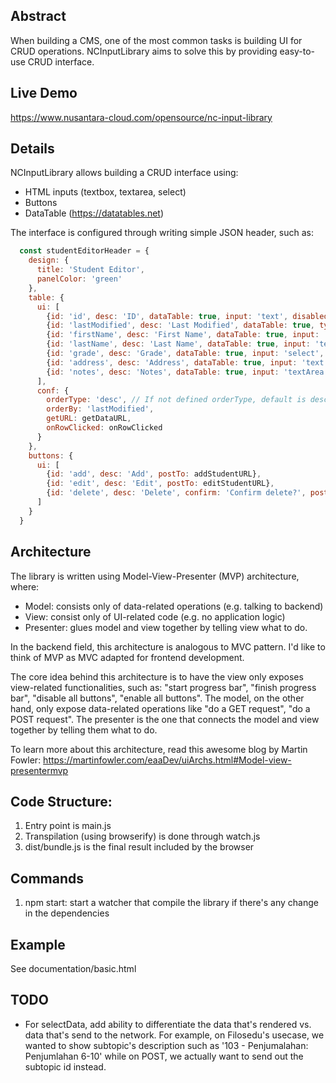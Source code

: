 ## Abstract
When building a CMS, one of the most common tasks is building UI for CRUD operations.
NCInputLibrary aims to solve this by providing easy-to-use CRUD interface.

## Live Demo
https://www.nusantara-cloud.com/opensource/nc-input-library

## Details
NCInputLibrary allows building a CRUD interface using:
* HTML inputs (textbox, textarea, select)
* Buttons
* DataTable (https://datatables.net)

The interface is configured through writing simple JSON header, such as:
```javascript
  const studentEditorHeader = {
    design: {
      title: 'Student Editor',
      panelColor: 'green'
    },
    table: {
      ui: [
        {id: 'id', desc: 'ID', dataTable: true, input: 'text', disabled: true},
        {id: 'lastModified', desc: 'Last Modified', dataTable: true, type: 'date'},
        {id: 'firstName', desc: 'First Name', dataTable: true, input: 'text', disabled: false},
        {id: 'lastName', desc: 'Last Name', dataTable: true, input: 'text', disabled: false},
        {id: 'grade', desc: 'Grade', dataTable: true, input: 'select', disabled: false, selectData: getStudentGrades},
        {id: 'address', desc: 'Address', dataTable: true, input: 'text', disabled: false},
        {id: 'notes', desc: 'Notes', dataTable: true, input: 'textArea'}
      ],
      conf: {
        orderType: 'desc', // If not defined orderType, default is desc
        orderBy: 'lastModified',
        getURL: getDataURL,
        onRowClicked: onRowClicked
      }
    },
    buttons: {
      ui: [
        {id: 'add', desc: 'Add', postTo: addStudentURL},
        {id: 'edit', desc: 'Edit', postTo: editStudentURL},
        {id: 'delete', desc: 'Delete', confirm: 'Confirm delete?', postTo: deleteStudentURL}
      ]
    }
  }

```


## Architecture
The library is written using Model-View-Presenter (MVP) architecture, where:
* Model: consists only of data-related operations (e.g. talking to backend)
* View: consist only of UI-related code (e.g. no application logic)
* Presenter: glues model and view together by telling view what to do.

In the backend field, this architecture is analogous to MVC pattern. I'd like to think of MVP as MVC adapted for frontend development.

The core idea behind this architecture is to have the view only exposes view-related functionalities, such as: "start progress bar", "finish progress bar", "disable all buttons", "enable all buttons". The model, on the other hand, only expose data-related operations like "do a GET request", "do a POST request". The presenter is the one that connects the model and view together by telling them what to do.

To learn more about this architecture, read this awesome blog by Martin Fowler:
https://martinfowler.com/eaaDev/uiArchs.html#Model-view-presentermvp

## Code Structure:
1. Entry point is main.js
2. Transpilation (using browserify) is done through watch.js
3. dist/bundle.js is the final result included by the browser

## Commands
1. npm start: start a watcher that compile the library if there's any change in the dependencies


## Example
See documentation/basic.html

## TODO
* For selectData, add ability to differentiate the data that's rendered vs. data that's send to the network.
  For example, on Filosedu's usecase, we wanted to show subtopic's description such as '103 - Penjumalahan: Penjumlahan 6-10' while on POST, we actually want to send out the subtopic id instead.
